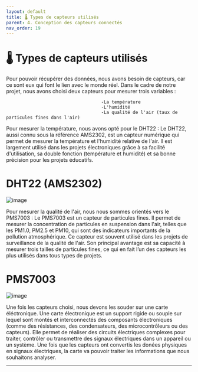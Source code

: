 ```yaml
---
layout: default
title: 🌡️ Types de capteurs utilisés
parent: 4. Conception des capteurs connectés
nav_order: 19
---
```


# 🌡️ Types de capteurs utilisés
Pour pouvoir récupérer des données, nous avons besoin de capteurs, car ce sont eux qui font le lien avec le monde réel. Dans le cadre de notre projet, nous avons choisi deux capteurs pour mesurer trois variables :

                                        -La température
                                        -L'humidité
                                        -La qualité de l'air (taux de particules fines dans l'air)

Pour mesurer la température, nous avons opté pour le DHT22 :
Le DHT22, aussi connu sous la référence AMS2302, est un capteur numérique qui permet de mesurer la température et l'humidité relative de l'air. Il est largement utilisé dans les projets électroniques grâce à sa facilité d'utilisation, sa double fonction (température et humidité) et sa bonne précision pour les projets éducatifs.
# DHT22 (AMS2302)
![image](https://github.com/user-attachments/assets/db738650-507a-4e5f-b6a2-ff1a8c0256c4)



Pour mesurer la qualité de l'air, nous nous sommes orientés vers le PMS7003 :
Le PMS7003 est un capteur de particules fines. Il permet de mesurer la concentration de particules en suspension dans l'air, telles que les PM1.0, PM2.5 et PM10, qui sont des indicateurs importants de la pollution atmosphérique. Ce capteur est souvent utilisé dans les projets de surveillance de la qualité de l'air. Son principal avantage est sa capacité à mesurer trois tailles de particules fines, ce qui en fait l’un des capteurs les plus utilisés dans tous types de projets.
# PMS7003
![image](https://github.com/user-attachments/assets/3299da7d-7bd6-4bfc-96af-cdd59c4fb10c)

Une fois les capteurs choisi, nous devons les souder sur une carte éléctronique.
Une carte électronique est un support rigide ou souple sur lequel sont montés et interconnectés des composants électroniques (comme des résistances, des condensateurs, des microcontrôleurs ou des capteurs). Elle permet de réaliser des circuits électriques complexes pour traiter, contrôler ou transmettre des signaux électriques dans un appareil ou un système.
Une fois que les capteurs ont convertis les donées physiques en signaux électriques, la carte va pouvoir traiter les informations que nous souhaitons analyser.



---
